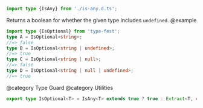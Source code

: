 ``` typescript
import type {IsAny} from './is-any.d.ts';
```

Returns a boolean for whether the given type includes `undefined`.
@example

``` ts
import type {IsOptional} from 'type-fest';
type A = IsOptional<string>;
//=> false
type B = IsOptional<string | undefined>;
//=> true
type C = IsOptional<string | null>;
//=> false
type D = IsOptional<string | null | undefined>;
//=> true
```

@category Type Guard
@category Utilities

``` typescript
export type IsOptional<T> = IsAny<T> extends true ? true : Extract<T, undefined> extends never ? false : true;
```